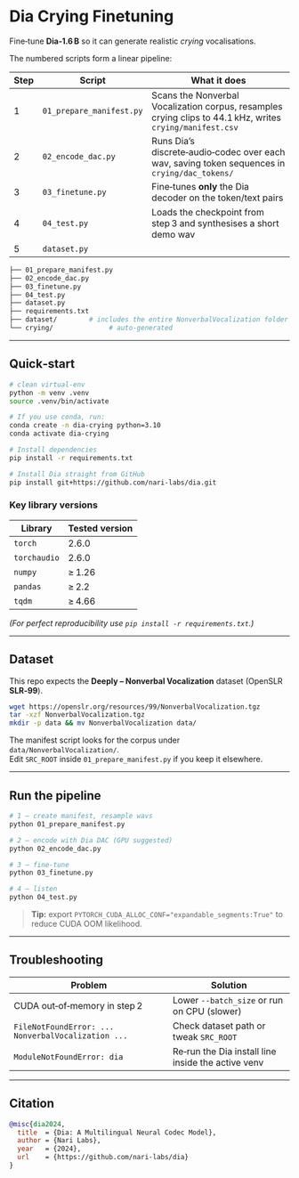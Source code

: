 # Dia Crying Finetuning

Fine‑tune **Dia‑1.6 B** so it can generate realistic *crying* vocalisations.  

The numbered scripts form a linear pipeline:

| Step | Script | What it does |
|------|--------|--------------|
| 1 | `01_prepare_manifest.py` | Scans the Nonverbal Vocalization corpus, resamples crying clips to 44.1 kHz, writes `crying/manifest.csv` |
| 2 | `02_encode_dac.py` | Runs Dia’s discrete‑audio‑codec over each wav, saving token sequences in `crying/dac_tokens/` |
| 3 | `03_finetune.py` | Fine‑tunes **only** the Dia decoder on the token/text pairs |
| 4 | `04_test.py` | Loads the checkpoint from step 3 and synthesises a short demo wav |
| 5 | `dataset.py` |  |

```bash
├── 01_prepare_manifest.py
├── 02_encode_dac.py
├── 03_finetune.py
├── 04_test.py
├── dataset.py
├── requirements.txt
├── dataset/        # includes the entire NonverbalVocalization folder
└── crying/              # auto‑generated
```

---

## Quick‑start

```bash
# clean virtual‑env
python -m venv .venv
source .venv/bin/activate

# If you use conda, run:
conda create -n dia-crying python=3.10
conda activate dia-crying

# Install dependencies
pip install -r requirements.txt

# Install Dia straight from GitHub
pip install git+https://github.com/nari-labs/dia.git
```

### Key library versions

| Library        | Tested version |
|----------------|----------------|
| `torch`        | 2.6.0 |
| `torchaudio`   | 2.6.0 |
| `numpy`        | ≥ 1.26 |
| `pandas`       | ≥ 2.2 |
| `tqdm`         | ≥ 4.66 |

*(For perfect reproducibility use `pip install -r requirements.txt`.)*

---

## Dataset

This repo expects the **Deeply – Nonverbal Vocalization** dataset (OpenSLR **SLR‑99**).

```bash
wget https://openslr.org/resources/99/NonverbalVocalization.tgz
tar -xzf NonverbalVocalization.tgz
mkdir -p data && mv NonverbalVocalization data/
```

The manifest script looks for the corpus under `data/NonverbalVocalization/`.  
Edit `SRC_ROOT` inside `01_prepare_manifest.py` if you keep it elsewhere.

---

## Run the pipeline

```bash
# 1 — create manifest, resample wavs
python 01_prepare_manifest.py

# 2 — encode with Dia DAC (GPU suggested)
python 02_encode_dac.py

# 3 — fine‑tune
python 03_finetune.py

# 4 — listen
python 04_test.py
```

> **Tip:** export `PYTORCH_CUDA_ALLOC_CONF="expandable_segments:True"` to reduce CUDA OOM likelihood.

---

## Troubleshooting

| Problem | Solution |
|---------|----------|
| CUDA out‑of‑memory in step 2 | Lower `--batch_size` or run on CPU (slower) |
| `FileNotFoundError: ... NonverbalVocalization ...` | Check dataset path or tweak `SRC_ROOT` |
| `ModuleNotFoundError: dia` | Re‑run the Dia install line inside the active venv |

---

## Citation

```bibtex
@misc{dia2024,
  title  = {Dia: A Multilingual Neural Codec Model},
  author = {Nari Labs},
  year   = {2024},
  url    = {https://github.com/nari-labs/dia}
}
```
